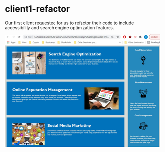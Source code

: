# client1-refactor

Our first client requested for us to refactor their code to include accessibility and search engine optimization features. 

![ScreenShot](screenshot.jpg)
